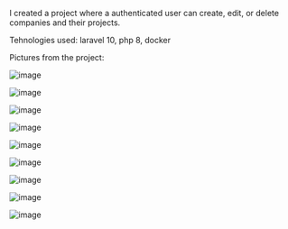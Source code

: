 I created a project where a authenticated user can create, edit, or delete companies and their projects.

Tehnologies used: laravel 10, php 8, docker

Pictures from the project:

![image](https://user-images.githubusercontent.com/84518155/229372586-960050b4-e92e-46eb-aa29-d5331c44e68d.png)

![image](https://user-images.githubusercontent.com/84518155/229372602-64c52945-642d-4e24-b24e-075e45e7421e.png)

![image](https://user-images.githubusercontent.com/84518155/229372483-3c50c72c-a84e-4d18-826d-ed3dd0d3c55f.png)

![image](https://user-images.githubusercontent.com/84518155/229372473-14970983-1fed-4ec4-86ff-3cadaf1b3946.png)

![image](https://user-images.githubusercontent.com/84518155/229372509-2e7d0f92-be9b-4259-b385-9639a67a4609.png)

![image](https://user-images.githubusercontent.com/84518155/229372526-4ee77baa-79bd-42e8-9046-b09439cce2d4.png)

![image](https://user-images.githubusercontent.com/84518155/229372674-a8174abf-055c-4929-950d-9a225a7d911b.png)

![image](https://user-images.githubusercontent.com/84518155/229372537-98e6e8fc-f18c-4248-8b86-da1c6729c19b.png)

![image](https://user-images.githubusercontent.com/84518155/229372545-ebc934d4-2f60-458c-a72f-3948eb219019.png)


